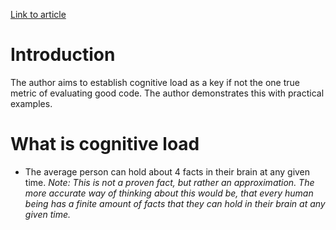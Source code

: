 [Link to article](https://github.com/zakirullin/cognitive-load?tab=readme-ov-file)

# Introduction

The author aims to establish cognitive load as a key if not the one true metric of evaluating good code. The author demonstrates this with practical examples.

# What is cognitive load

* The average person can hold about 4 facts in their brain at any given time. _Note: This is not a proven fact, but rather an approximation. The more accurate way of thinking about this would be, that every human being has a finite amount of facts that they can hold in their brain at any given time._ 